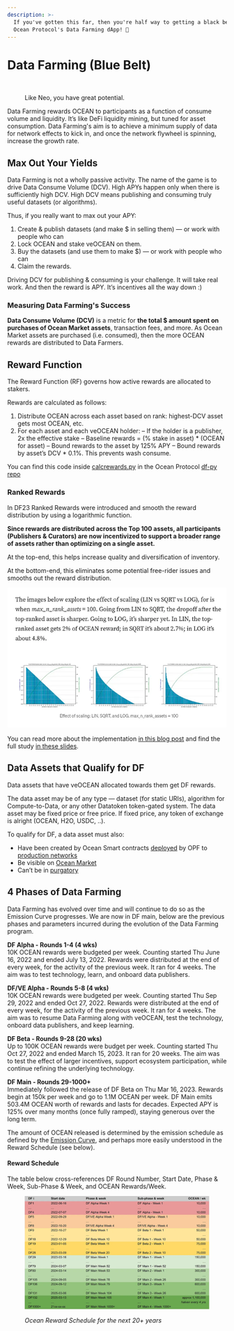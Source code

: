 ```yaml
---
description: >-
  If you've gotten this far, then you're half way to getting a black belt in
  Ocean Protocol's Data Farming dApp! 🥋
---
```


# Data Farming (Blue Belt)

<figure><img src="../.gitbook/assets/neo-kinda-martial-arts.gif" alt=""><figcaption><p>Like Neo, you have great potential.</p></figcaption></figure>

Data Farming rewards OCEAN to participants as a function of consume volume and liquidity. It’s like DeFi liquidity mining, but tuned for asset consumption. Data Farming's aim is to achieve a minimum supply of data for network effects to kick in, and once the network flywheel is spinning, increase the growth rate.

## Max Out Your Yields

Data Farming is not a wholly passive activity. The name of the game is to drive Data Consume Volume (DCV). High APYs happen only when there is sufficiently high DCV. High DCV means publishing and consuming truly useful datasets (or algorithms).

Thus, if you really want to max out your APY:

1. Create & publish datasets (and make $ in selling them) — or work with people who can
2. Lock OCEAN and stake veOCEAN on them.
3. Buy the datasets (and use them to make $) — or work with people who can
4. Claim the rewards.

Driving DCV for publishing & consuming is your challenge. It will take real work. And then the reward is APY. It’s incentives all the way down :)

### Measuring Data Farming's Success

**Data Consume Volume (DCV)** is a metric for **the total $ amount spent on purchases of Ocean Market assets**, transaction fees, and more. As Ocean Market assets are purchased (i.e. consumed), then the more OCEAN rewards are distributed to Data Farmers.

## Reward Function

The Reward Function (RF) governs how active rewards are allocated to stakers.

Rewards are calculated as follows:

1. Distribute OCEAN across each asset based on rank: highest-DCV asset gets most OCEAN, etc.
2. For each asset and each veOCEAN holder: – If the holder is a publisher, 2x the effective stake – Baseline rewards = (% stake in asset) \* (OCEAN for asset) – Bound rewards to the asset by 125% APY – Bound rewards by asset’s DCV \* 0.1%. This prevents wash consume.

You can find this code inside [calcrewards.py](https://github.com/oceanprotocol/df-py/blob/main/util/calcrewards.py) in the Ocean Protocol [df-py repo](https://github.com/oceanprotocol/df-py/)

### Ranked Rewards

In DF23 Ranked Rewards were introduced and smooth the reward distribution by using a logarithmic function.

**Since rewards are distributed across the Top 100 assets, all participants (Publishers & Curators) are now incentivized to support a broader range of assets rather than optimizing on a single asset.**

At the top-end, this helps increase quality and diversification of inventory.

At the bottom-end, this eliminates some potential free-rider issues and smooths out the reward distribution.

![Ranked Rewards](../.gitbook/assets/rewards/ranked_rewards_study.png)

You can read more about the implementation [in this blog post](https://blog.oceanprotocol.com/data-farming-df22-completed-df23-started-reward-function-tuned-ffd4359657ee) and find the full study [in these slides](https://docs.google.com/presentation/d/1HIA2zV8NUPpCELmi2WFwnAbHmFFrcXjNQiCpEqJ2Jdg/).

## Data Assets that Qualify for DF

Data assets that have veOCEAN allocated towards them get DF rewards.

The data asset may be of any type — dataset (for static URIs), algorithm for Compute-to-Data, or any other Datatoken token-gated system. The data asset may be fixed price or free price. If fixed price, any token of exchange is alright (OCEAN, H2O, USDC, ..).

To qualify for DF, a data asset must also:

* Have been created by Ocean Smart contracts [deployed](https://github.com/oceanprotocol/contracts/blob/v4main/addresses/address.json) by OPF to [production networks](https://docs.oceanprotocol.com/discover/networks)
* Be visible on [Ocean Market](https://market.oceanprotocol.com/)
* Can’t be in [purgatory](https://github.com/oceanprotocol/list-purgatory/blob/main/policies/README.md)

## 4 Phases of Data Farming

Data Farming has evolved over time and will continue to do so as the Emission Curve progresses. We are now in DF main, below are the previous phases and parameters incurred during the evolution of the Data Farming program.

**DF Alpha - Rounds 1-4 (4 wks)**\
10K OCEAN rewards were budgeted per week. Counting started Thu June 16, 2022 and ended July 13, 2022. Rewards were distributed at the end of every week, for the activity of the previous week. It ran for 4 weeks. The aim was to test technology, learn, and onboard data publishers.

**DF/VE Alpha - Rounds 5-8 (4 wks)**\
10K OCEAN rewards were budgeted per week. Counting started Thu Sep 29, 2022 and ended Oct 27, 2022. Rewards were distributed at the end of every week, for the activity of the previous week. It ran for 4 weeks. The aim was to resume Data Farming along with veOCEAN, test the technology, onboard data publishers, and keep learning.

**DF Beta - Rounds 9-28 (20 wks)**\
Up to 100K OCEAN rewards were budget per week. Counting started Thu Oct 27, 2022 and ended March 15, 2023. It ran for 20 weeks. The aim was to test the effect of larger incentives, support ecosystem participation, while continue refining the underlying technology.

**DF Main - Rounds 29-1000+**\
Immediately followed the release of DF Beta on Thu Mar 16, 2023. Rewards begin at 150k per week and go to 1.1M OCEAN per week. DF Main emits 503.4M OCEAN worth of rewards and lasts for decades. Expected APY is 125% over many months (once fully ramped), staying generous over the long term.

The amount of OCEAN released is determined by the emission schedule as defined by the [Emission Curve](emissions-apys.md#emissions--apys), and perhaps more easily understood in the Reward Schedule (see below).

#### Reward Schedule

The table below cross-references DF Round Number, Start Date, Phase & Week, Sub-Phase & Week, and OCEAN Rewards/Week.

<figure><img src="../.gitbook/assets/rewards/reward_schedule.png" alt=""><figcaption><p> <em>Ocean Reward Schedule for the next 20+ years</em></p></figcaption></figure>
